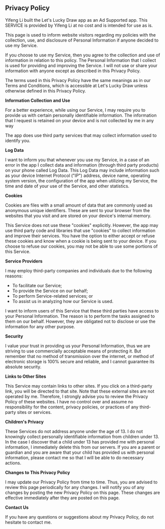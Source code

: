 Privacy Policy
--------------

Yifeng Li built the Let's Lucky Draw app as an Ad Supported app. This
SERVICE is provided by Yifeng Li at no cost and is intended for use as
is.

This page is used to inform website visitors regarding my policies with
the collection, use, and disclosure of Personal Information if anyone
decided to use my Service.

If you choose to use my Service, then you agree to the collection and
use of information in relation to this policy. The Personal Information
that I collect is used for providing and improving the Service. I will
not use or share your information with anyone except as described in
this Privacy Policy.

The terms used in this Privacy Policy have the same meanings as in our
Terms and Conditions, which is accessible at Let's Lucky Draw unless
otherwise defined in this Privacy Policy.

**Information Collection and Use**

For a better experience, while using our Service, I may require you to
provide us with certain personally identifiable information. The
information that I request is retained on your device and is not
collected by me in any way

The app does use third party services that may collect information used
to identify you.

**Log Data**

I want to inform you that whenever you use my Service, in a case of an
error in the app I collect data and information (through third party
products) on your phone called Log Data. This Log Data may include
information such as your device Internet Protocol ("IP") address, device
name, operating system version, the configuration of the app when
utilizing my Service, the time and date of your use of the Service, and
other statistics.

**Cookies**

Cookies are files with a small amount of data that are commonly used as
anonymous unique identifiers. These are sent to your browser from the
websites that you visit and are stored on your device's internal memory.

This Service does not use these "cookies" explicitly. However, the app
may use third party code and libraries that use "cookies" to collect
information and improve their services. You have the option to either
accept or refuse these cookies and know when a cookie is being sent to
your device. If you choose to refuse our cookies, you may not be able to
use some portions of this Service.

**Service Providers**

I may employ third-party companies and individuals due to the following
reasons:

-   To facilitate our Service;
-   To provide the Service on our behalf;
-   To perform Service-related services; or
-   To assist us in analyzing how our Service is used.

I want to inform users of this Service that these third parties have
access to your Personal Information. The reason is to perform the tasks
assigned to them on our behalf. However, they are obligated not to
disclose or use the information for any other purpose.

**Security**

I value your trust in providing us your Personal Information, thus we
are striving to use commercially acceptable means of protecting it. But
remember that no method of transmission over the internet, or method of
electronic storage is 100% secure and reliable, and I cannot guarantee
its absolute security.

**Links to Other Sites**

This Service may contain links to other sites. If you click on a
third-party link, you will be directed to that site. Note that these
external sites are not operated by me. Therefore, I strongly advise you
to review the Privacy Policy of these websites. I have no control over
and assume no responsibility for the content, privacy policies, or
practices of any third-party sites or services.

**Children's Privacy**

These Services do not address anyone under the age of 13. I do not
knowingly collect personally identifiable information from children
under 13. In the case I discover that a child under 13 has provided me
with personal information, I immediately delete this from our servers.
If you are a parent or guardian and you are aware that your child has
provided us with personal information, please contact me so that I will
be able to do necessary actions.

**Changes to This Privacy Policy**

I may update our Privacy Policy from time to time. Thus, you are advised
to review this page periodically for any changes. I will notify you of
any changes by posting the new Privacy Policy on this page. These
changes are effective immediately after they are posted on this page.

**Contact Us**

If you have any questions or suggestions about my Privacy Policy, do not
hesitate to contact me.
